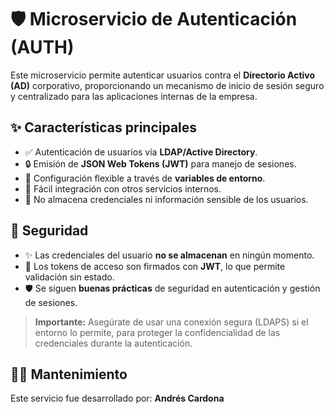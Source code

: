 # 🛡️ Microservicio de Autenticación (AUTH)

Este microservicio permite autenticar usuarios contra el **Directorio Activo (AD)** corporativo, proporcionando un mecanismo de inicio de sesión seguro y centralizado para las aplicaciones internas de la empresa.

## ✨ Características principales

* ✅ Autenticación de usuarios vía **LDAP/Active Directory**.
* 🔒 Emisión de **JSON Web Tokens (JWT)** para manejo de sesiones.
* 🔧 Configuración flexible a través de **variables de entorno**.
* 🧩 Fácil integración con otros servicios internos.
* 🚫 No almacena credenciales ni información sensible de los usuarios.

## 🔐 Seguridad

* ✨ Las credenciales del usuario **no se almacenan** en ningún momento.
* 🔐 Los tokens de acceso son firmados con **JWT**, lo que permite validación sin estado.
* 🛡️ Se siguen **buenas prácticas** de seguridad en autenticación y gestión de sesiones.

> **Importante:** Asegúrate de usar una conexión segura (LDAPS) si el entorno lo permite, para proteger la confidencialidad de las credenciales durante la autenticación.

## 🧑‍💻 Mantenimiento

Este servicio fue desarrollado por: **Andrés Cardona**



